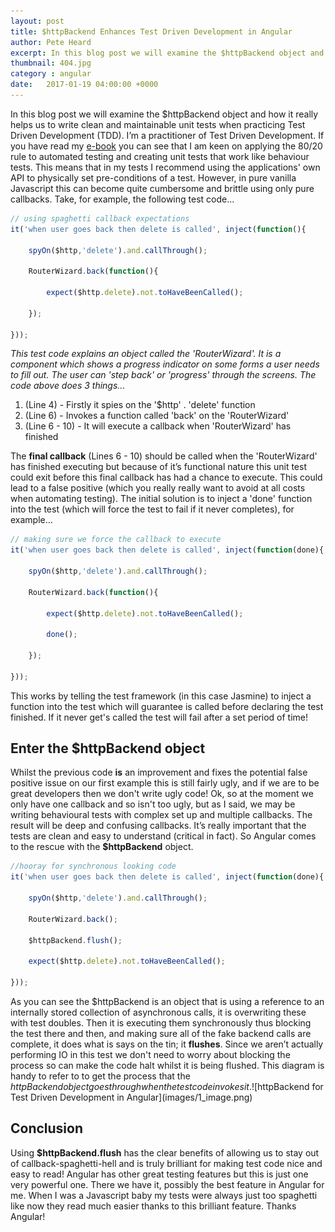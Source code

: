 ```yaml
---
layout: post
title: $httpBackend Enhances Test Driven Development in Angular
author: Pete Heard
excerpt: In this blog post we will examine the $httpBackend object and how it really helps us to write clean and maintainable unit tests ...
thumbnail: 404.jpg
category : angular
date:   2017-01-19 04:00:00 +0000
---
```


In this blog post we will examine the $httpBackend object and how it really helps us to write clean and maintainable unit tests when practicing Test Driven Development (TDD). I’m a practitioner of Test Driven Development. If you have read my [e-book](http://www.peteheard.com/testdrivendevelopment/) you can see that I am keen on applying the 80/20 rule to automated testing and creating unit tests that work like behaviour tests. This means that in my tests I recommend using the applications' own API to physically set pre-conditions of a test. However, in pure vanilla Javascript this can become quite cumbersome and brittle using only pure callbacks. Take, for example, the following test code…

```javascript
// using spaghetti callback expectations
it('when user goes back then delete is called', inject(function(){

    spyOn($http,'delete').and.callThrough();

    RouterWizard.back(function(){

        expect($http.delete).not.toHaveBeenCalled();

    });

}));
```

_This test code explains an object called the 'RouterWizard'. It is a component which shows a progress indicator on some forms a user needs to fill out. The user can 'step back' or 'progress' through the screens. The code above does 3 things..._

1.  (Line 4) - Firstly it spies on the '$http' . 'delete' function
2.  (Line 6) - Invokes a function called 'back' on the 'RouterWizard'
3.  (Line 6 - 10) - It will execute a callback when 'RouterWizard' has finished

The **final callback** (Lines 6 - 10) should be called when the 'RouterWizard' has finished executing but because of it’s functional nature this unit test could exit before this final callback has had a chance to execute. This could lead to a false positive (which you really really want to avoid at all costs when automating testing). The initial solution is to inject a 'done' function into the test (which will force the test to fail if it never completes), for example…

```javascript
// making sure we force the callback to execute
it('when user goes back then delete is called', inject(function(done){

    spyOn($http,'delete').and.callThrough();

    RouterWizard.back(function(){

        expect($http.delete).not.toHaveBeenCalled();

        done();

    });

}));
```

This works by telling the test framework (in this case Jasmine) to inject a function into the test which will guarantee is called before declaring the test finished. If it never get's called the test will fail after a set period of time!

## Enter the $httpBackend object

Whilst the previous code **is** an improvement and fixes the potential false positive issue on our first example this is still fairly ugly, and if we are to be great developers then we don't write ugly code! Ok, so at the moment we only have one callback and so isn't too ugly, but as I said, we may be writing behavioural tests with complex set up and multiple callbacks. The result will be deep and confusing callbacks. It’s really important that the tests are clean and easy to understand (critical in fact). So Angular comes to the rescue with the **$httpBackend** object.

```javascript
//hooray for synchronous looking code
it('when user goes back then delete is called', inject(function(done){

    spyOn($http,'delete').and.callThrough();

    RouterWizard.back();

    $httpBackend.flush();

    expect($http.delete).not.toHaveBeenCalled();

}));
```

As you can see the $httpBackend is an object that is using a reference to an internally stored collection of asynchronous calls, it is overwriting these with test doubles. Then it is executing them synchronously thus blocking the test there and then, and making sure all of the fake backend calls are complete, it does what is says on the tin; it **flushes**. Since we aren’t actually performing IO in this test we don't need to worry about blocking the process so can make the code halt whilst it is being flushed. This diagram is handy to refer to to get the process that the $httpBackend object goes through when the test code invokes it. ![$httpBackend for Test Driven Development in Angular](images/1_image.png)

## Conclusion

Using **$httpBackend.flush** has the clear benefits of allowing us to stay out of callback-spaghetti-hell and is truly brilliant for making test code nice and easy to read! Angular has other great testing features but this is just one very powerful one. There we have it, possibly the best feature in Angular for me. When I was a Javascript baby my tests were always just too spaghetti like now they read much easier thanks to this brilliant feature. Thanks Angular!